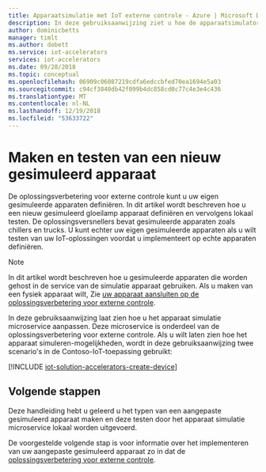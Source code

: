 ```yaml
---
title: Apparaatsimulatie met IoT externe controle - Azure | Microsoft Docs
description: In deze gebruiksaanwijzing ziet u hoe de apparaatsimulator gebruiken met de oplossingsverbetering voor externe controle.
author: dominicbetts
manager: timlt
ms.author: dobett
ms.service: iot-accelerators
services: iot-accelerators
ms.date: 09/28/2018
ms.topic: conceptual
ms.openlocfilehash: 06909c06087219cdfa6edccbfed70ea1694e5a03
ms.sourcegitcommit: c94cf3840db42f099b4dc858cd0c77c4e3e4c436
ms.translationtype: MT
ms.contentlocale: nl-NL
ms.lasthandoff: 12/19/2018
ms.locfileid: "53633722"
---
```

# <a name="create-and-test-a-new-simulated-device"></a>Maken en testen van een nieuw gesimuleerd apparaat

De oplossingsverbetering voor externe controle kunt u uw eigen gesimuleerde apparaten definiëren. In dit artikel wordt beschreven hoe u een nieuw gesimuleerd gloeilamp apparaat definiëren en vervolgens lokaal testen. De oplossingsversnellers bevat gesimuleerde apparaten zoals chillers en trucks. U kunt echter uw eigen gesimuleerde apparaten als u wilt testen van uw IoT-oplossingen voordat u implementeert op echte apparaten definiëren.

> [!NOTE]
> In dit artikel wordt beschreven hoe u gesimuleerde apparaten die worden gehost in de service van de simulatie apparaat gebruiken. Als u maken van een fysiek apparaat wilt, Zie [uw apparaat aansluiten op de oplossingsverbetering voor externe controle](iot-accelerators-connecting-devices.md).

In deze gebruiksaanwijzing laat zien hoe u het apparaat simulatie microservice aanpassen. Deze microservice is onderdeel van de oplossingsverbetering voor externe controle. Als u wilt laten zien hoe het apparaat simuleren-mogelijkheden, wordt in deze gebruiksaanwijzing twee scenario's in de Contoso-IoT-toepassing gebruikt:

[!INCLUDE [iot-solution-accelerators-create-device](../../includes/iot-solution-accelerators-create-device.md)]

## <a name="next-steps"></a>Volgende stappen

Deze handleiding hebt u geleerd u het typen van een aangepaste gesimuleerd apparaat maken en deze testen door het apparaat simulatie microservice lokaal worden uitgevoerd.

De voorgestelde volgende stap is voor informatie over het implementeren van uw aangepaste gesimuleerd apparaat zo in dat de [oplossingsverbetering voor externe controle](iot-accelerators-remote-monitoring-deploy-simulated-device.md).

